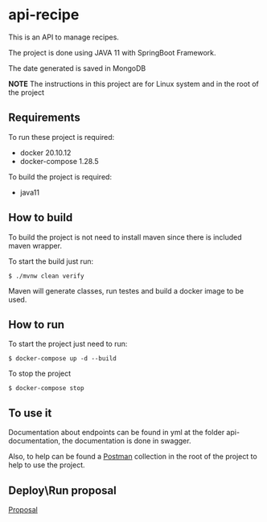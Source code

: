 # api-recipe

This is an API to manage recipes.

The project is done using JAVA 11 with SpringBoot Framework.

The date generated is saved in MongoDB

**NOTE** The instructions in this project are for Linux system and in the root of the project

## Requirements
To run these project is required: 
- docker 20.10.12
- docker-compose 1.28.5

To build the project is required:
- java11

## How to build
To build the project is not need to install maven since there is included maven wrapper.

To start the build just run:
```
$ ./mvnw clean verify
```

Maven will generate classes, run testes and build a docker image to be used. 
## How to run
To start the project just need to run:
```
$ docker-compose up -d --build
```

To stop the project
```
$ docker-compose stop
```

## To use it
Documentation about endpoints can be found in yml at the folder api-documentation, the documentation is done in swagger.

Also, to help can be found a [Postman](https://www.getpostman.com/) collection in the root of the project to help to use the project.

## Deploy\Run proposal
[Proposal](./run_proposal.md)
